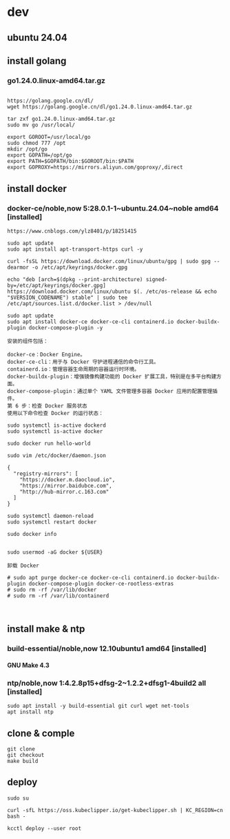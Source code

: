 # dev 
## ubuntu 24.04

## install golang 
### go1.24.0.linux-amd64.tar.gz
```

https://golang.google.cn/dl/
wget https://golang.google.cn/dl/go1.24.0.linux-amd64.tar.gz

tar zxf go1.24.0.linux-amd64.tar.gz
sudo mv go /usr/local/

export GOROOT=/usr/local/go
sudo chmod 777 /opt
mkdir /opt/go
export GOPATH=/opt/go
export PATH=$GOPATH/bin:$GOROOT/bin:$PATH
export GOPROXY=https://mirrors.aliyun.com/goproxy/,direct

```

## install docker 
### docker-ce/noble,now 5:28.0.1-1\~ubuntu.24.04~noble amd64 [installed]
```
https://www.cnblogs.com/ylz8401/p/18251415

sudo apt update
sudo apt install apt-transport-https curl -y

curl -fsSL https://download.docker.com/linux/ubuntu/gpg | sudo gpg --dearmor -o /etc/apt/keyrings/docker.gpg

echo "deb [arch=$(dpkg --print-architecture) signed-by=/etc/apt/keyrings/docker.gpg] https://download.docker.com/linux/ubuntu $(. /etc/os-release && echo "$VERSION_CODENAME") stable" | sudo tee /etc/apt/sources.list.d/docker.list > /dev/null

sudo apt update
sudo apt install docker-ce docker-ce-cli containerd.io docker-buildx-plugin docker-compose-plugin -y

安装的组件包括：

docker-ce：Docker Engine。
docker-ce-cli：用于与 Docker 守护进程通信的命令行工具。
containerd.io：管理容器生命周期的容器运行时环境。
docker-buildx-plugin：增强镜像构建功能的 Docker 扩展工具，特别是在多平台构建方面。
docker-compose-plugin：通过单个 YAML 文件管理多容器 Docker 应用的配置管理插件。
第 6 步：检查 Docker 服务状态
使用以下命令检查 Docker 的运行状态：

sudo systemctl is-active dockerd
sudo systemctl is-active docker

sudo docker run hello-world

sudo vim /etc/docker/daemon.json

{
  "registry-mirrors": [
    "https://docker.m.daocloud.io",
    "https://mirror.baidubce.com",
    "http://hub-mirror.c.163.com"
  ]
}

sudo systemctl daemon-reload
sudo systemctl restart docker

sudo docker info


sudo usermod -aG docker ${USER}

卸载 Docker

# sudo apt purge docker-ce docker-ce-cli containerd.io docker-buildx-plugin docker-compose-plugin docker-ce-rootless-extras
# sudo rm -rf /var/lib/docker
# sudo rm -rf /var/lib/containerd



```

## install make & ntp 
### build-essential/noble,now 12.10ubuntu1 amd64 [installed]
#### GNU Make 4.3
### ntp/noble,now 1:4.2.8p15+dfsg-2~1.2.2+dfsg1-4build2 all [installed]

```
sudo apt install -y build-essential git curl wget net-tools
apt install ntp

```

## clone & comple
```
git clone
git checkout 
make build
```

## deploy
```
sudo su

curl -sfL https://oss.kubeclipper.io/get-kubeclipper.sh | KC_REGION=cn bash -

kcctl deploy --user root

```


